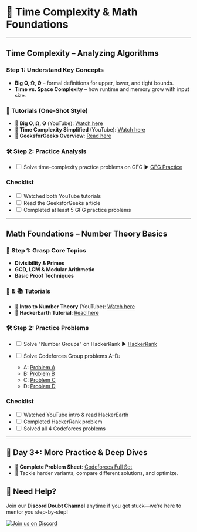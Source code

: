 # 🧭 Time Complexity & Math Foundations

---

## Time Complexity – Analyzing Algorithms

### Step 1: Understand Key Concepts

* **Big O, Ω, Θ** – formal definitions for upper, lower, and tight bounds.
* **Time vs. Space Complexity** – how runtime and memory grow with input size.

### 🎥 Tutorials (One-Shot Style)

* 🔗 **Big O, Ω, Θ** (YouTube): [Watch here](https://youtu.be/BgLTDT03QtU?si=pDBp_gP-8CJX5sz1)
* 🔗 **Time Complexity Simplified** (YouTube): [Watch here](https://youtu.be/FPu9Uld7W-E?si=OoljMO03zzKBCaDg)
* 🔗 **GeeksforGeeks Overview**: [Read here](https://www.geeksforgeeks.org/time-complexity-and-space-complexity/)

### 🛠️ Step 2: Practice Analysis

* <input type="checkbox" id="tc-task1"> Solve time-complexity practice problems on GFG
  ▶️ [GFG Practice](https://www.geeksforgeeks.org/practice-questions-time-complexity-analysis/)

### Checklist

* <input type="checkbox" id="tc-check1"> Watched both YouTube tutorials<br>
* <input type="checkbox" id="tc-check2"> Read the GeeksforGeeks article<br>
* <input type="checkbox" id="tc-check3"> Completed at least 5 GFG practice problems

---

## Math Foundations – Number Theory Basics

### 📖 Step 1: Grasp Core Topics

* **Divisibility & Primes**
* **GCD, LCM & Modular Arithmetic**
* **Basic Proof Techniques**

### 🎥 & 📚 Tutorials

* 🔗 **Intro to Number Theory** (YouTube): [Watch here](https://www.youtube.com/watch?v=1xNbjMdbjug)
* 🔗 **HackerEarth Tutorial**: [Read here](https://www.hackerearth.com/practice/math/number-theory/basic-number-theory-1/tutorial/)

### 🛠️ Step 2: Practice Problems

* <input type="checkbox" id="math-task1"> Solve "Number Groups" on HackerRank
  ▶️ [HackerRank](https://www.hackerrank.com/challenges/number-groups/problem?isFullScreen=true)<br>
* <input type="checkbox" id="math-task2"> Solve Codeforces Group problems A–D:<br>

  * A: <a href="https://codeforces.com/group/MWSDmqGsZm/contest/223338/problem/A">Problem A</a><br>
  * B: <a href="https://codeforces.com/group/MWSDmqGsZm/contest/223338/problem/B">Problem B</a><br>
  * C: <a href="https://codeforces.com/group/MWSDmqGsZm/contest/223338/problem/C">Problem C</a><br>
  * D: <a href="https://codeforces.com/group/MWSDmqGsZm/contest/223338/problem/D">Problem D</a>

### Checklist

* <input type="checkbox" id="math-check1"> Watched YouTube intro & read HackerEarth<br>
* <input type="checkbox" id="math-check2"> Completed HackerRank problem<br>
* <input type="checkbox" id="math-check3"> Solved all 4 Codeforces problems

---

## 🌟 Day 3+: More Practice & Deep Dives

* 🚀 **Complete Problem Sheet**: [Codeforces Full Set](https://codeforces.com/group/MWSDmqGsZm/contest/223338)
* 🧠 Tackle harder variants, compare different solutions, and optimize.

## 🔔 Need Help?

Join our **Discord Doubt Channel** anytime if you get stuck—we’re here to mentor you step-by-step!

[![Join us on Discord](https://img.icons8.com/color/48/discord-logo.png)](https://discord.gg/mhSD2dsW)
